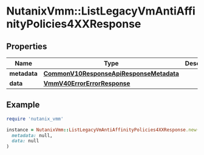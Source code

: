 # NutanixVmm::ListLegacyVmAntiAffinityPolicies4XXResponse

## Properties

| Name | Type | Description | Notes |
| ---- | ---- | ----------- | ----- |
| **metadata** | [**CommonV10ResponseApiResponseMetadata**](CommonV10ResponseApiResponseMetadata.md) |  | [optional] |
| **data** | [**VmmV40ErrorErrorResponse**](VmmV40ErrorErrorResponse.md) |  | [optional] |

## Example

```ruby
require 'nutanix_vmm'

instance = NutanixVmm::ListLegacyVmAntiAffinityPolicies4XXResponse.new(
  metadata: null,
  data: null
)
```

